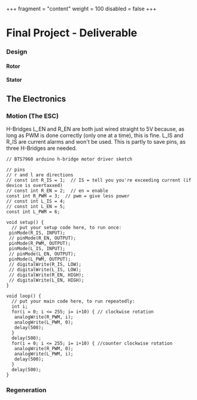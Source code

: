 +++
fragment = "content"
weight = 100
disabled = false
+++

# Final Project - Deliverable
### Design
#### Rotor
#### Stator
## The Electronics
### Motion (The ESC)
H-Bridges
L_EN and R_EN are both just wired straight to 5V because, as long as PWM is done correctly (only one at a time), this is fine.
L_IS and R_IS are current alarms and won't be used.
This is partly to save pins, as three H-Bridges are needed.
```
// BTS7960 arduino h-bridge motor driver sketch 

// pins
// r and l are directions
// const int R_IS = 1;  // IS = tell you you're exceeding current (if device is overtaxxed)
// const int R_EN = 2;  // en = enable
const int R_PWM = 3;  // pwm = give less power
// const int L_IS = 4;
// const int L_EN = 5;
const int L_PWM = 6;

void setup() {
  // put your setup code here, to run once:
 pinMode(R_IS, INPUT);
 // pinMode(R_EN, OUTPUT);
 pinMode(R_PWM, OUTPUT);
 pinMode(L_IS, INPUT);
 // pinMode(L_EN, OUTPUT);
 pinMode(L_PWM, OUTPUT);
 // digitalWrite(R_IS, LOW);
 // digitalWrite(L_IS, LOW);
 // digitalWrite(R_EN, HIGH);
 // digitalWrite(L_EN, HIGH);
}

void loop() {
  // put your main code here, to run repeatedly:
  int i;
  for(i = 0; i <= 255; i= i+10) { // clockwise rotation
   analogWrite(R_PWM, i);
   analogWrite(L_PWM, 0);
   delay(500);
  }
  delay(500);
  for(i = 0; i <= 255; i= i+10) { //counter clockwise rotation
   analogWrite(R_PWM, 0);
   analogWrite(L_PWM, i);
   delay(500);
  }
  delay(500);
}
```
### Regeneration

<p align="center">
<img src="" alt="" width=/>
</p>
